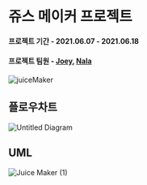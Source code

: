 # 쥬스 메이커 프로젝트
#### 프로젝트 기간 - 2021.06.07 - 2021.06.18
#### 프로젝트 팀원 - [Joey](https://github.com/joey-ful), [Nala](https://github.com/jazz-ing)

![juiceMaker](https://user-images.githubusercontent.com/52592748/130000242-dffc3306-651d-4d41-a096-872e5aa23f62.gif)

## 플로우차트

![Untitled Diagram](https://user-images.githubusercontent.com/52592748/121290087-f87cd880-c920-11eb-80da-ec34da529c70.png)

## UML

![Juice Maker (1)](https://user-images.githubusercontent.com/52592748/121290020-e00cbe00-c920-11eb-9188-b7cb719fa3e7.png)
